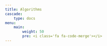 ```yaml
---
title: Algorithms
cascade:
    type: docs
menu:
    main:
        weight: 50
        pre: <i class='fa fa-code-merge'></i>
---
```

